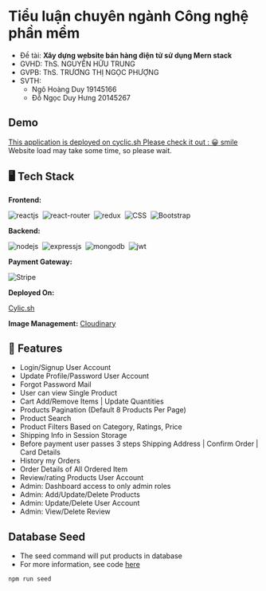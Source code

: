 # Tiểu luận chuyên ngành Công nghệ phần mềm
- Đề tài: **Xây dựng website bán hàng điện tử sử dụng Mern stack**
- GVHD: ThS. NGUYỄN HỮU TRUNG
- GVPB: ThS. TRƯƠNG THỊ NGỌC PHƯỢNG
- SVTH:
  - Ngô Hoàng Duy 			19145166
  - Đỗ Ngọc Duy Hưng			20145267

## Demo
[This application is deployed on cyclic.sh Please check it out : 😀 smile](https://rose-uninterested-quail.cyclic.app/) 
Website load may take some time, so please wait.

## 🖥️ Tech Stack
**Frontend:**

![reactjs](https://img.shields.io/badge/React-20232A?style=for-the-badge&logo=react&logoColor=61DAFB)&nbsp;
![react-router](https://img.shields.io/badge/React_Router-CA4245?style=for-the-badge&logo=react-router&logoColor=white)&nbsp;
![redux](https://img.shields.io/badge/Redux-593D88?style=for-the-badge&logo=redux&logoColor=white)&nbsp;
![CSS](https://img.shields.io/badge/CSS3-1572B6?style=for-the-badge&logo=css3&logoColor=white)&nbsp;
![Bootstrap](https://img.shields.io/badge/Bootstrap-563D7C?style=for-the-badge&logo=bootstrap&logoColor=white)&nbsp;


**Backend:**

![nodejs](https://img.shields.io/badge/Node.js-43853D?style=for-the-badge&logo=node.js&logoColor=white)&nbsp;
![expressjs](https://img.shields.io/badge/Express.js-000000?style=for-the-badge&logo=express&logoColor=white)&nbsp;
![mongodb](https://img.shields.io/badge/MongoDB-4EA94B?style=for-the-badge&logo=mongodb&logoColor=white)&nbsp;
![jwt](	https://img.shields.io/badge/JWT-000000?style=for-the-badge&logo=JSON%20web%20tokens&logoColor=white)&nbsp;

**Payment Gateway:**

![Stripe](https://img.shields.io/badge/Stripe-626CD9?style=for-the-badge&logo=Stripe&logoColor=white)

**Deployed On:**

[Cylic.sh](https://www.cyclic.sh/)

**Image Management:** [Cloudinary](https://cloudinary.com/)





## 🚀 Features
- Login/Signup User Account
- Update Profile/Password User Account
- Forgot Password Mail
- User can view Single Product
- Cart Add/Remove Items | Update Quantities
- Products Pagination (Default 8 Products Per Page)
- Product Search
- Product Filters Based on Category, Ratings, Price
- Shipping Info in Session Storage
- Before payment user passes 3 steps Shipping Address | Confirm Order | Card Details
- History my Orders 
- Order Details of All Ordered Item
- Review/rating Products User Account
- Admin: Dashboard access to only admin roles
- Admin: Add/Update/Delete Products
- Admin: Update/Delete User Account
- Admin: View/Delete Review



## Database Seed

* The seed command will put products in database
* For more information, see code [here](Backend/seeder/seeder.js)

```
npm run seed
```
